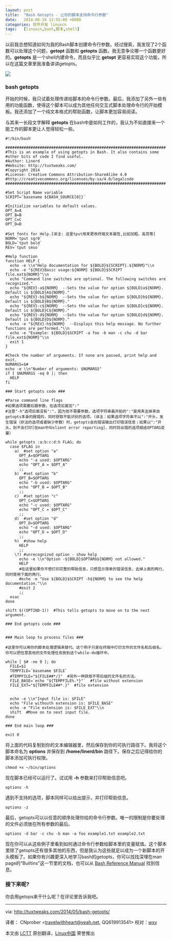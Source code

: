 ```yaml
---
layout: post
title:	"Bash Getopts - 让你的脚本支持命令行参数"
date:	2014-06-16 12:55:00 +0800 
categories:	软件开发 linuxcn 
tags:	[linuxcn,bash,脚本,shell]
---
```



以前我总想知道如何为我的Bash脚本创建命令行参数。经过搜索，我发现了2个函数可以处理这个问题，**getopt** 函数和 **getopts** 函数。我无意争论哪一个函数更好的。**getopts** 是一个shell内建命令，而且似乎比 **getopt** 更容易实现这个功能，所以在这篇文章里我准备讲讲getopts。


![](/Asserts/Images//attachment/album/201406/16/144459khrh6o1s7m1kmjl4.png)


### bash getopts


开始的时候，我只试着处理传递给脚本的命令行参数。最后，我添加了另外一些有用的功能函数，使得这个脚本可以成为其他任何交互式脚本处理命令行的开始模板。我还添加了一个纯文本格式的帮助函数，让脚本更加容易阅读。


与其来一长段文字解释 **getopts** 在bash中是如何工作的，我认为不如直接来一个能工作的脚本更让人觉得轻松一些。



```
#!/bin/bash

######################################################################
#This is an example of using getopts in Bash. It also contains some
#other bits of code I find useful.
#Author: Linerd
#Website: http://tuxtweaks.com/
#Copyright 2014
#License: Creative Commons Attribution-ShareAlike 4.0
#http://creativecommons.org/licenses/by-sa/4.0/legalcode
######################################################################

#Set Script Name variable
SCRIPT=`basename ${BASH_SOURCE[0]}`

#Initialize variables to default values.
OPT_A=A
OPT_B=B
OPT_C=C
OPT_D=D

#Set fonts for Help.[译注: 这里tput用来更改终端文本属性,比如加粗，高亮等]
NORM=`tput sgr0`
BOLD=`tput bold`
REV=`tput smso`

#Help function
function HELP {
  echo -e \\n"Help documentation for ${BOLD}${SCRIPT}.${NORM}"\\n
  echo -e "${REV}Basic usage:${NORM} ${BOLD}$SCRIPT file.ext${NORM}"\\n
  echo "Command line switches are optional. The following switches are recognized."
  echo "${REV}-a${NORM}  --Sets the value for option ${BOLD}a${NORM}. Default is ${BOLD}A${NORM}."
  echo "${REV}-b${NORM}  --Sets the value for option ${BOLD}b${NORM}. Default is ${BOLD}B${NORM}."
  echo "${REV}-c${NORM}  --Sets the value for option ${BOLD}c${NORM}. Default is ${BOLD}C${NORM}."
  echo "${REV}-d${NORM}  --Sets the value for option ${BOLD}d${NORM}. Default is ${BOLD}D${NORM}."
  echo -e "${REV}-h${NORM}  --Displays this help message. No further functions are performed."\\n
  echo -e "Example: ${BOLD}$SCRIPT -a foo -b man -c chu -d bar file.ext${NORM}"\\n
  exit 1
}

#Check the number of arguments. If none are passed, print help and exit.
NUMARGS=$#
echo -e \\n"Number of arguments: $NUMARGS"
if [ $NUMARGS -eq 0 ]; then
  HELP
fi

### Start getopts code ###

#Parse command line flags
#如果选项需要后跟参数，在选项后面加":"
#注意"-h"选项后面没有":"，因为他不需要参数。选项字符串最开始的":"是用来去掉来自getopts本身的报错的，同时获取不能识别的选项。（译注：如果选项字符串不以":"开头，发生错误（非法的选项或者缺少参数）时，getopts会向错误输出打印错误信息；如果以":"开头，则不会打印[在man中叫slient error reporting]，同时将出错的选项赋给OPTARG变量）

while getopts :a:b:c:d:h FLAG; do
  case $FLAG in
    a)  #set option "a"
      OPT_A=$OPTARG
      echo "-a used: $OPTARG"
      echo "OPT_A = $OPT_A"
      ;;
    b)  #set option "b"
      OPT_B=$OPTARG
      echo "-b used: $OPTARG"
      echo "OPT_B = $OPT_B"
      ;;
    c)  #set option "c"
      OPT_C=$OPTARG
      echo "-c used: $OPTARG"
      echo "OPT_C = $OPT_C"
      ;;
    d)  #set option "d"
      OPT_D=$OPTARG
      echo "-d used: $OPTARG"
      echo "OPT_D = $OPT_D"
      ;;
    h)  #show help
      HELP
      ;;
    \?) #unrecognized option - show help
      echo -e \\n"Option -${BOLD}$OPTARG${NORM} not allowed."
      HELP
      #在这里如果你不想打印完整的帮助信息，只想显示简单的错误信息，去掉上面的两行，同时使用下面的两行。
      #echo -e "Use ${BOLD}$SCRIPT -h${NORM} to see the help documentation."\\n
      #exit 2
      ;;
  esac
done

shift $((OPTIND-1))  #This tells getopts to move on to the next argument.

### End getopts code ###


### Main loop to process files ###

#这里你可以用你的脚本处理逻辑来替代。这个例子只是在终端中打印文件的文件名和后缀名。你可以把任意其他的文件处理任务放到这个while-do循环中。   

while [ $# -ne 0 ]; do
  FILE=$1
  TEMPFILE=`basename $FILE`
  #TEMPFILE="${FILE##*/}"  #另外一种获取不带后缀的文件名的方法。
  FILE_BASE=`echo "${TEMPFILE%.*}"`  #file without extension
  FILE_EXT="${TEMPFILE##*.}"  #file extension


  echo -e \\n"Input file is: $FILE"
  echo "File withouth extension is: $FILE_BASE"
  echo -e "File extension is: $FILE_EXT"\\n
  shift  #Move on to next input file.
done

### End main loop ###

exit 0

```

将上面的代码复制到你的文本编辑器里，然后保存到你的可执行路径下。我将这个脚本命名为 **options** 并保存到 **/home/linerd/bin** 路径下。保存之后记得给你的脚本添加可执行权限。



```
chmod +x ~/bin/options

```

现在脚本已经可以运行了。试试用 **-h** 参数来打印帮助信息吧。



```
options -h

```

遇到不支持的选项，脚本同样可以给出提示，并打印帮助信息。



```
options -z

```

最后，getopts可以以任意的顺序处理你给的命令行参数。唯一的限制是你要处理的文件必须放在所有参数的最后。



```
options -d bar -c chu -b man -a foo example1.txt example2.txt

```

现在你可以从这些例子里看到如何通过命令行参数给脚本里的变量赋值。这个脚本里除了getopts还有很多其他的东西，但是我认为这些就足以成为一个新脚本的开头模板了。如果你有兴趣更深入地学习bash的getopts，你可以找找深埋在man page的“Builtins”这一节里的文档，也可以从 [Bash Reference Manual](http://tuxtweaks.com/2014/05/bash-getopts/www.gnu.org/software/bash/manual/html_node/Bourne-Shell-Builtins.html) 找到信息。


### 接下来呢?


你会用getops来干什么呢？在评论里告诉我吧。




---


via: <http://tuxtweaks.com/2014/05/bash-getopts/>


译者： CNprober <[travelwithheart@yeah.net](mailto:travelwithheart@yeah.net), QQ619913541> 校对：[wxy](https://github.com/wxy)


本文由 [LCTT](https://github.com/LCTT/TranslateProject) 原创翻译，[Linux中国](http://linux.cn/) 荣誉推出
